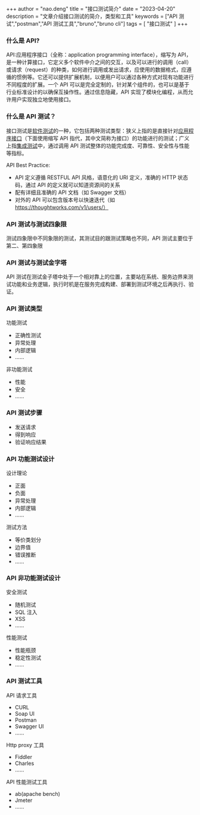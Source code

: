 +++
author = "nao.deng"
title = "接口测试简介"
date = "2023-04-20"
description = "文章介绍接口测试的简介，类型和工具"
keywords = ["API 测试","postman","API 测试工具","bruno","bruno cli"]
tags = [
"接口测试"
]
+++

### 什么是 API?

API:应用程序接口（全称：application programming interface），缩写为 API，是一种计算接口，它定义多个软件中介之间的交互，以及可以进行的调用（call）或请求（request）的种类，如何进行调用或发出请求，应使用的数据格式，应遵循的惯例等。它还可以提供扩展机制，以便用户可以通过各种方式对现有功能进行不同程度的扩展。一个 API 可以是完全定制的，针对某个组件的，也可以是基于行业标准设计的以确保互操作性。通过信息隐藏，API 实现了模块化编程，从而允许用户实现独立地使用接口。

### 什么是 API 测试？

接口测试是[软件测试](https://zh.wikipedia.org/wiki/软件测试)的一种，它包括两种测试类型：狭义上指的是直接针对[应用程序接口](https://zh.wikipedia.org/wiki/应用程序接口)（下面使用缩写 API 指代，其中文简称为接口）的功能进行的测试；广义上指[集成测试](https://zh.wikipedia.org/wiki/集成测试)中，通过调用 API 测试整体的功能完成度、可靠性、安全性与性能等指标。

API Best Practice:

- API 定义遵循 RESTFUL API 风格，语意化的 URI 定义，准确的 HTTP 状态码，通过 API 的定义就可以知道资源间的关系
- 配有详细且准确的 API 文档（如 Swagger 文档）
- 对外的 API 可以包含版本号以快速迭代（如 https://thoughtworks.com/v1/users/）

### API 测试与测试四象限

测试四象限中不同象限的测试，其测试目的跟测试策略也不同，API 测试主要位于第二、第四象限

### API 测试与测试金字塔

API 测试在测试金子塔中处于一个相对靠上的位置，主要站在系统、服务边界来测试功能和业务逻辑，执行时机是在服务完成构建、部署到测试环境之后再执行、验证。

### API 测试类型

功能测试

- 正确性测试
- 异常处理
- 内部逻辑
- ……

非功能测试

- 性能
- 安全
- ……

### API 测试步骤

- 发送请求
- 得到响应
- 验证响应结果

### API 功能测试设计

设计理论

- 正面
- 负面
- 异常处理
- 内部逻辑
- ……

测试方法

- 等价类划分
- 边界值
- 错误推断
- ……

### API 非功能测试设计

安全测试

- 随机测试
- SQL 注入
- XSS
- ……

性能测试

- 性能瓶颈
- 稳定性测试
- ……

### API 测试工具

API 请求工具

- CURL
- Soap UI
- Postman
- Swagger UI
- ……

Http proxy 工具

- Fiddler
- Charles
- ……

API 性能测试工具

- ab(apache bench)
- Jmeter
- ……

